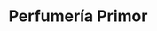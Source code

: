 ---
title: "Perfumería Primor"
url: /madrid/perfumeria-primor-calle-de-fuencarral/
shop: cosméticos
---